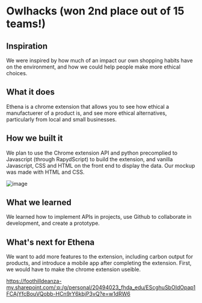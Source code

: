 # Owlhacks (won 2nd place out of 15 teams!)
## Inspiration
We were inspired by how much of an impact our own shopping habits have on the environment, and how we could help people make more ethical choices. 

## What it does
Ethena is a chrome extension that allows you to see how ethical a manufactuerer of a product is, and see more ethical alternatives, particularly from local and small businesses. 

## How we built it
We plan to use the Chrome extension API and python precomplied to Javascript (through RapydScript) to build the extension, and vanilla Javascript, CSS and HTML on the front end to display the data. Our mockup was made with HTML and CSS.

![image](https://user-images.githubusercontent.com/99057897/202971712-0ed5b908-cb92-4d91-b8f0-084f835eb5b3.png)

## What we learned
We learned how to implement APIs in projects, use Github to collaborate in development, and create a prototype. 

## What's next for Ethena
We want to add more features to the extension, including carbon output for products, and introduce a mobile app after completing the extension. First, we would have to make the chrome extension useible. 

https://foothilldeanza-my.sharepoint.com/:p:/g/personal/20494023_fhda_edu/EScghuSbOIdOpap1FCAjYfcBouVQobb-HCn9rY6kbjP3vQ?e=w1dRW6
